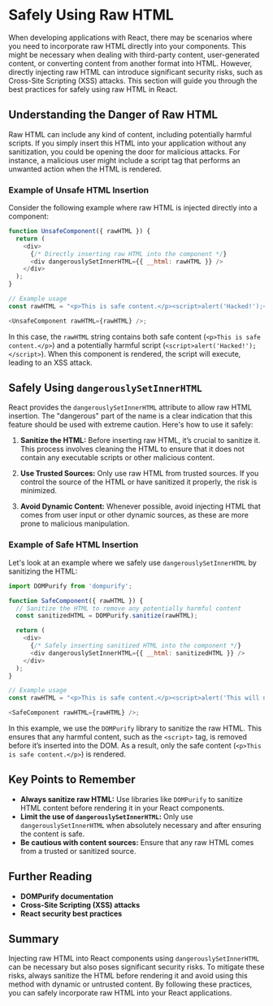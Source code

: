 # Safely Using Raw HTML

When developing applications with React, there may be scenarios where you need to incorporate raw HTML directly into your components. This might be necessary when dealing with third-party content, user-generated content, or converting content from another format into HTML. However, directly injecting raw HTML can introduce significant security risks, such as Cross-Site Scripting (XSS) attacks. This section will guide you through the best practices for safely using raw HTML in React.

## Understanding the Danger of Raw HTML

Raw HTML can include any kind of content, including potentially harmful scripts. If you simply insert this HTML into your application without any sanitization, you could be opening the door for malicious attacks. For instance, a malicious user might include a script tag that performs an unwanted action when the HTML is rendered.

### Example of Unsafe HTML Insertion

Consider the following example where raw HTML is injected directly into a component:

```javascript
function UnsafeComponent({ rawHTML }) {
  return (
    <div>
      {/* Directly inserting raw HTML into the component */}
      <div dangerouslySetInnerHTML={{ __html: rawHTML }} />
    </div>
  );
}

// Example usage
const rawHTML = "<p>This is safe content.</p><script>alert('Hacked!');</script>";

<UnsafeComponent rawHTML={rawHTML} />;
```

In this case, the `rawHTML` string contains both safe content (`<p>This is safe content.</p>`) and a potentially harmful script (`<script>alert('Hacked!');</script>`). When this component is rendered, the script will execute, leading to an XSS attack.

## Safely Using `dangerouslySetInnerHTML`

React provides the `dangerouslySetInnerHTML` attribute to allow raw HTML insertion. The "dangerous" part of the name is a clear indication that this feature should be used with extreme caution. Here's how to use it safely:

1. **Sanitize the HTML:** Before inserting raw HTML, it’s crucial to sanitize it. This process involves cleaning the HTML to ensure that it does not contain any executable scripts or other malicious content.

2. **Use Trusted Sources:** Only use raw HTML from trusted sources. If you control the source of the HTML or have sanitized it properly, the risk is minimized.

3. **Avoid Dynamic Content:** Whenever possible, avoid injecting HTML that comes from user input or other dynamic sources, as these are more prone to malicious manipulation.

### Example of Safe HTML Insertion

Let's look at an example where we safely use `dangerouslySetInnerHTML` by sanitizing the HTML:

```javascript
import DOMPurify from 'dompurify';

function SafeComponent({ rawHTML }) {
  // Sanitize the HTML to remove any potentially harmful content
  const sanitizedHTML = DOMPurify.sanitize(rawHTML);

  return (
    <div>
      {/* Safely inserting sanitized HTML into the component */}
      <div dangerouslySetInnerHTML={{ __html: sanitizedHTML }} />
    </div>
  );
}

// Example usage
const rawHTML = "<p>This is safe content.</p><script>alert('This will not run');</script>";

<SafeComponent rawHTML={rawHTML} />;
```

In this example, we use the `DOMPurify` library to sanitize the raw HTML. This ensures that any harmful content, such as the `<script>` tag, is removed before it’s inserted into the DOM. As a result, only the safe content (`<p>This is safe content.</p>`) is rendered.

## Key Points to Remember

- **Always sanitize raw HTML:** Use libraries like `DOMPurify` to sanitize HTML content before rendering it in your React components.
- **Limit the use of `dangerouslySetInnerHTML`:** Only use `dangerouslySetInnerHTML` when absolutely necessary and after ensuring the content is safe.
- **Be cautious with content sources:** Ensure that any raw HTML comes from a trusted or sanitized source.

## Further Reading

- **DOMPurify documentation**
- **Cross-Site Scripting (XSS) attacks**
- **React security best practices**

## Summary

Injecting raw HTML into React components using `dangerouslySetInnerHTML` can be necessary but also poses significant security risks. To mitigate these risks, always sanitize the HTML before rendering it and avoid using this method with dynamic or untrusted content. By following these practices, you can safely incorporate raw HTML into your React applications.